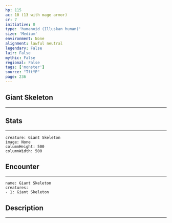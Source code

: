 ```yaml
---
hp: 115
ac: 10 (13 with mage armor)
cr: 7
initiative: 0
type: 'humanoid (Illuskan human)'    
size: 'Medium'
environment: None
alignment: lawful neutral
legendary: False
lair: False
mythic: False
regional: False
tags: ['monster']
source: "TftYP"
page: 236
---
```


## Giant Skeleton
---



## Stats
---

```statblock
creature: Giant Skeleton
image: None
columnHeight: 500
columnWidth: 500
```

## Encounter
---

```encounter-table
name: Giant Skeleton
creatures:
- 1: Giant Skeleton
```

## Description
---




